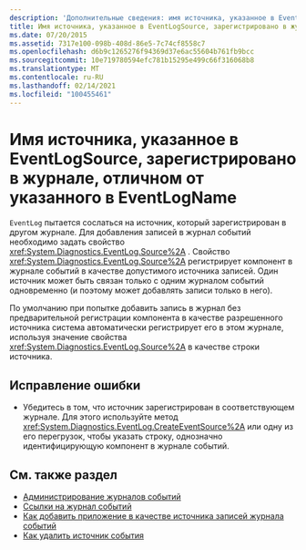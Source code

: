 ```yaml
---
description: 'Дополнительные сведения: имя источника, указанное в EventLogSource, зарегистрировано в журнале, отличном от указанного в EventLogName'
title: Имя источника, указанное в EventLogSource, зарегистрировано в журнале, отличном от указанного в EventLogName
ms.date: 07/20/2015
ms.assetid: 7317e100-098b-408d-86e5-7c74cf8558c7
ms.openlocfilehash: d6b9c1265276f94369d37e6ac55604b761fb9bcc
ms.sourcegitcommit: 10e719780594efc781b15295e499c66f316068b8
ms.translationtype: MT
ms.contentlocale: ru-RU
ms.lasthandoff: 02/14/2021
ms.locfileid: "100455461"
---
```

# <a name="source-name-specified-in-eventlogsource-is-registered-to-a-log-other-than-that-specified-in-eventlogname"></a>Имя источника, указанное в EventLogSource, зарегистрировано в журнале, отличном от указанного в EventLogName

`EventLog` пытается сослаться на источник, который зарегистрирован в другом журнале. Для добавления записей в журнал событий необходимо задать свойство <xref:System.Diagnostics.EventLog.Source%2A> . Свойство <xref:System.Diagnostics.EventLog.Source%2A> регистрирует компонент в журнале событий в качестве допустимого источника записей. Один источник может быть связан только с одним журналом событий одновременно (и поэтому может добавлять записи только в него).  
  
 По умолчанию при попытке добавить запись в журнал без предварительной регистрации компонента в качестве разрешенного источника система автоматически регистрирует его в этом журнале, используя значение свойства <xref:System.Diagnostics.EventLog.Source%2A> в качестве строки источника.  
  
## <a name="to-correct-this-error"></a>Исправление ошибки  
  
- Убедитесь в том, что источник зарегистрирован в соответствующем журнале. Для этого используйте метод <xref:System.Diagnostics.EventLog.CreateEventSource%2A> или одну из его перегрузок, чтобы указать строку, однозначно идентифицирующую компонент в журнале событий.  
  
## <a name="see-also"></a>См. также раздел

- [Администрирование журналов событий](/previous-versions/visualstudio/visual-studio-2008/4f69axw4(v=vs.90))
- [Ссылки на журнал событий](/previous-versions/visualstudio/visual-studio-2008/k43k9z2a(v=vs.90))
- [Как добавить приложение в качестве источника записей журнала событий](/previous-versions/visualstudio/visual-studio-2008/xz73e171(v=vs.90))
- [Как удалить источник события](/previous-versions/visualstudio/visual-studio-2008/k57466fc(v=vs.90))
